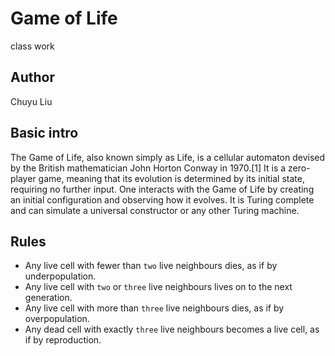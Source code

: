 # Game of Life
class work
## Author
Chuyu Liu
## Basic intro
The Game of Life, also known simply as Life, is a cellular automaton devised by the British mathematician John Horton Conway in 1970.[1] It is a zero-player game, meaning that its evolution is determined by its initial state, requiring no further input. One interacts with the Game of Life by creating an initial configuration and observing how it evolves. It is Turing complete and can simulate a universal constructor or any other Turing machine.
## Rules
- Any live cell with fewer than `two` live neighbours dies, as if by underpopulation.
- Any live cell with `two` or `three` live neighbours lives on to the next generation.
- Any live cell with more than `three` live neighbours dies, as if by overpopulation.
- Any dead cell with exactly `three` live neighbours becomes a live cell, as if by reproduction.
